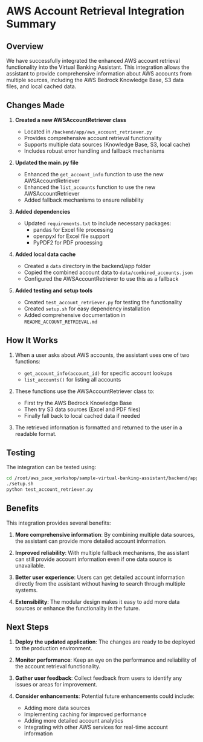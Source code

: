 # AWS Account Retrieval Integration Summary

## Overview

We have successfully integrated the enhanced AWS account retrieval functionality into the Virtual Banking Assistant. This integration allows the assistant to provide comprehensive information about AWS accounts from multiple sources, including the AWS Bedrock Knowledge Base, S3 data files, and local cached data.

## Changes Made

1. **Created a new AWSAccountRetriever class**
   - Located in `/backend/app/aws_account_retriever.py`
   - Provides comprehensive account retrieval functionality
   - Supports multiple data sources (Knowledge Base, S3, local cache)
   - Includes robust error handling and fallback mechanisms

2. **Updated the main.py file**
   - Enhanced the `get_account_info` function to use the new AWSAccountRetriever
   - Enhanced the `list_accounts` function to use the new AWSAccountRetriever
   - Added fallback mechanisms to ensure reliability

3. **Added dependencies**
   - Updated `requirements.txt` to include necessary packages:
     - pandas for Excel file processing
     - openpyxl for Excel file support
     - PyPDF2 for PDF processing

4. **Added local data cache**
   - Created a `data` directory in the backend/app folder
   - Copied the combined account data to `data/combined_accounts.json`
   - Configured the AWSAccountRetriever to use this as a fallback

5. **Added testing and setup tools**
   - Created `test_account_retriever.py` for testing the functionality
   - Created `setup.sh` for easy dependency installation
   - Added comprehensive documentation in `README_ACCOUNT_RETRIEVAL.md`

## How It Works

1. When a user asks about AWS accounts, the assistant uses one of two functions:
   - `get_account_info(account_id)` for specific account lookups
   - `list_accounts()` for listing all accounts

2. These functions use the AWSAccountRetriever class to:
   - First try the AWS Bedrock Knowledge Base
   - Then try S3 data sources (Excel and PDF files)
   - Finally fall back to local cached data if needed

3. The retrieved information is formatted and returned to the user in a readable format.

## Testing

The integration can be tested using:

```bash
cd /root/aws_pace_workshop/sample-virtual-banking-assistant/backend/app
./setup.sh
python test_account_retriever.py
```

## Benefits

This integration provides several benefits:

1. **More comprehensive information**: By combining multiple data sources, the assistant can provide more detailed account information.

2. **Improved reliability**: With multiple fallback mechanisms, the assistant can still provide account information even if one data source is unavailable.

3. **Better user experience**: Users can get detailed account information directly from the assistant without having to search through multiple systems.

4. **Extensibility**: The modular design makes it easy to add more data sources or enhance the functionality in the future.

## Next Steps

1. **Deploy the updated application**: The changes are ready to be deployed to the production environment.

2. **Monitor performance**: Keep an eye on the performance and reliability of the account retrieval functionality.

3. **Gather user feedback**: Collect feedback from users to identify any issues or areas for improvement.

4. **Consider enhancements**: Potential future enhancements could include:
   - Adding more data sources
   - Implementing caching for improved performance
   - Adding more detailed account analytics
   - Integrating with other AWS services for real-time account information
